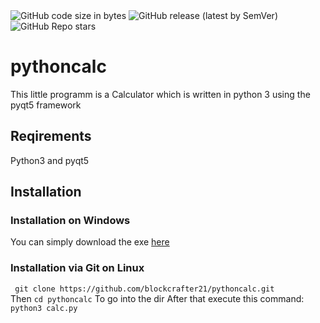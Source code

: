 <img alt="GitHub code size in bytes" src="https://img.shields.io/github/languages/code-size/blockcrafter21/pythoncalc?style=plastic">

<img alt="GitHub release (latest by SemVer)" src="https://img.shields.io/github/downloads/blockcrafter21/pythoncalc/latest/total?sort=semver">

<img alt="GitHub Repo stars" src="https://img.shields.io/github/stars/blockcrafter21/pythoncalc?style=plastic">

# pythoncalc

This little programm is a Calculator which is written in python 3 using the pyqt5 framework 
## Reqirements  
Python3 and pyqt5
## Installation  
### Installation on Windows
You can simply download the exe [here](https://github.com/blockcrafter21/pythoncalc/releases/download/v1.0.1/calc.exe)  
### Installation via Git on Linux

` git clone https://github.com/blockcrafter21/pythoncalc.git`  
Then 
`cd pythoncalc` To go into the dir
After that execute this command:
`python3 calc.py`

